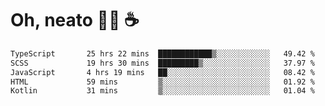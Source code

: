 # Oh, neato 🧑‍💻 ☕

<!--START_SECTION:waka-->

```txt
TypeScript       25 hrs 22 mins  ████████████▒░░░░░░░░░░░░   49.42 %
SCSS             19 hrs 30 mins  █████████▒░░░░░░░░░░░░░░░   37.97 %
JavaScript       4 hrs 19 mins   ██░░░░░░░░░░░░░░░░░░░░░░░   08.42 %
HTML             59 mins         ▒░░░░░░░░░░░░░░░░░░░░░░░░   01.92 %
Kotlin           31 mins         ▒░░░░░░░░░░░░░░░░░░░░░░░░   01.04 %
```

<!--END_SECTION:waka-->
